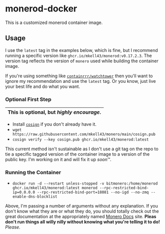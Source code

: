 # monerod-docker

This is a customized monerod container image.

## Usage

I use the `latest` tag in the examples below, which is fine, but I recommend running a specific version like `ghcr.io/mkell43/monerod:v0.17.2.3`. The version tag reflects the version of `monero` used while building the container image.

If you're using something like [`containrrr/watchtower`](https://github.com/containrrr/watchtower/) then you'll want to ignore my recommendation and use the `latest` tag. Or you know, just live your best life and do what you want.

### Optional First Step

| This is optional, but _highly encourage_. |
| ----------------------------------------- |

- Install [`cosign`](https://github.com/sigstore/cosign) if you don't already have it.
- `wget https://raw.githubusercontent.com/mkell43/monero/main/cosign.pub`
- `cosign verify --key cosign.pub ghcr.io/mkell43/monerod:latest`

This current method isn't sustainable as I don't use a git tag on the repo to tie a specific tagged version of the container image to a version of the public key. I'm working on it and will fix it up *soon*™.

### Running the Container

- `docker run -d --restart unless-stopped -v bitmonero:/home/monerod ghcr.io/mkell43/monerod:latest monerod --rpc-restricted-bind-ip=0.0.0.0 --rpc-restricted-bind-port=18081 --no-igd --no-zmq --enable-dns-blocklist`

Above, I'm passing a number of arguments without any explanation. If you don't know what they are or what they do, you should totally check out the great documentation at the appropriately named [Monero Docs](https://monerodocs.org/interacting/monerod-reference/) site. **Pleas don't run things all willy nilly without knowing what you're telling it to do!** _Please._
